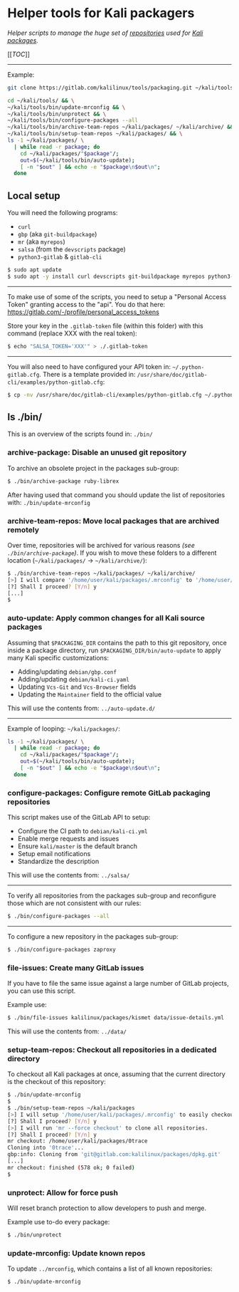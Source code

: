 # Helper tools for Kali packagers

_Helper scripts to manage the huge set of [repositories](https://gitlab.com/kalilinux/packages) used for [Kali packages](https://pkg.kali.org/)._

[[_TOC_]]

- - -

Example:

```bash
git clone https://gitlab.com/kalilinux/tools/packaging.git ~/kali/tools/

cd ~/kali/tools/ && \
~/kali/tools/bin/update-mrconfig && \
~/kali/tools/bin/unprotect && \
~/kali/tools/bin/configure-packages --all
~/kali/tools/bin/archive-team-repos ~/kali/packages/ ~/kali/archive/ && \
~/kali/tools/bin/setup-team-repos ~/kali/packages/ && \
ls -1 ~/kali/packages/ \
  | while read -r package; do
    cd ~/kali/packages/"$package"/;
    out=$(~/kali/tools/bin/auto-update);
    [ -n "$out" ] && echo -e "$package\n$out\n";
  done
```

## Local setup

You will need the following programs:

- `curl` <!--shell scripts -->
- `gbp` (aka `git-buildpackage`)
- `mr` (aka `myrepos`) <!-- mass cloning -->
- `salsa` (from the `devscripts` package) <!--shell scripts -->
- `python3-gitlab` & `gitlab-cli` <!--python scripts -->

```bash
$ sudo apt update
$ sudo apt -y install curl devscripts git-buildpackage myrepos python3-gitlab gitlab-cli
```

- - -

To make use of some of the scripts, you need to setup a "Personal Access Token" granting access to the "api".
You do that here:
<https://gitlab.com/-/profile/personal_access_tokens>

Store your key in the `.gitlab-token` file (within this folder) with this command (replace XXX with the real token): <!--This is for shell scripts/salsa -->

```bash
$ echo "SALSA_TOKEN='XXX'" > ./.gitlab-token
```

- - -

You will also need to have configured your API token in: `~/.python-gitlab.cfg`.
There is a template provided in: `/usr/share/doc/gitlab-cli/examples/python-gitlab.cfg`:

```bash
$ cp -nv /usr/share/doc/gitlab-cli/examples/python-gitlab.cfg ~/.python-gitlab.cfg
````

## ls ./bin/

This is an overview of the scripts found in: `./bin/`

### archive-package: Disable an unused git repository

To archive an obsolete project in the packages sub-group:

```bash
$ ./bin/archive-package ruby-librex
```

After having used that command you should update the list of repositories with: `./bin/update-mrconfig`

### archive-team-repos: Move local packages that are archived remotely

Over time, repositories will be archived for various reasons _(see `./bin/archive-package`)_.
If you wish to move these folders to a different location (`~/kali/packages/` -> `~/kali/archive/`):

```bash
$ ./bin/archive-team-repos ~/kali/packages/ ~/kali/archive/
[>] I will compare '/home/user/kali/packages/.mrconfig' to '/home/user/kali/packages' to see any packages which have been archived
[?] Shall I proceed? [Y/n] y
[...]
$
```

### auto-update: Apply common changes for all Kali source packages

Assuming that `$PACKAGING_DIR` contains the path to this git repository, once inside a package directory, run `$PACKAGING_DIR/bin/auto-update` to apply many Kali specific customizations:

- Adding/updating `debian/gbp.conf`
- Adding/updating `debian/kali-ci.yaml`
- Updating `Vcs-Git` and `Vcs-Browser` fields
- Updating the `Maintainer` field to the official value

This will use the contents from: `../auto-update.d/`

- - -

Example of looping: `~/kali/packages/`:

```bash
ls -1 ~/kali/packages/ \
  | while read -r package; do
    cd ~/kali/packages/"$package"/;
    out=$(~/kali/tools/bin/auto-update);
    [ -n "$out" ] && echo -e "$package\n$out\n";
  done
```

### configure-packages: Configure remote GitLab packaging repositories

This script makes use of the GitLab API to setup:

- Configure the CI path to `debian/kali-ci.yml`
- Enable merge requests and issues
- Ensure `kali/master` is the default branch
- Setup email notifications
- Standardize the description

This will use the contents from: `../salsa/`

- - -

To verify all repositories from the packages sub-group and reconfigure those which are not consistent with our rules:

```bash
$ ./bin/configure-packages --all
```

- - -

To configure a new repository in the packages sub-group:

```bash
$ ./bin/configure-packages zaproxy
```

### file-issues: Create many GitLab issues

If you have to file the same issue against a large number of GitLab projects, you can use this script.

Example use:

```bash
$ ./bin/file-issues kalilinux/packages/kismet data/issue-details.yml
```

This will use the contents from: `../data/`


### setup-team-repos: Checkout all repositories in a dedicated directory

To checkout all Kali packages at once, assuming that the current directory is the checkout of this repository:

```bash
$ ./bin/update-mrconfig
$
$ ./bin/setup-team-repos ~/kali/packages
[>] I will setup '/home/user/kali/packages/.mrconfig' to easily checkout all repositories.
[?] Shall I proceed? [Y/n] y
[>] I will run 'mr --force checkout' to clone all repositories.
[?] Shall I proceed? [Y/n] y
mr checkout: /home/user/kali/packages/0trace
Cloning into '0trace'...
gbp:info: Cloning from 'git@gitlab.com:kalilinux/packages/dpkg.git'
[...]
mr checkout: finished (578 ok; 0 failed)
$
```

### unprotect: Allow for force push

Will reset branch protection to allow developers to push and merge.

Example use to-do every package:

```bash
$ ./bin/unprotect
```

### update-mrconfig: Update known repos

To update `../mrconfig`, which contains a list of all known repositories:

```bash
$ ./bin/update-mrconfig
```

